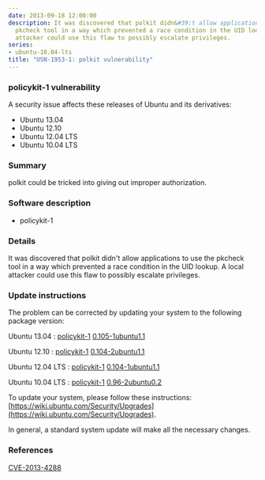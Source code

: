 ```yaml
---
date: 2013-09-18 12:00:00
description: It was discovered that polkit didn&#39;t allow applications to use the
  pkcheck tool in a way which prevented a race condition in the UID lookup. A local
  attacker could use this flaw to possibly escalate privileges.
series:
- ubuntu-10.04-lts
title: "USN-1953-1: polkit vulnerability"
---
```



### policykit-1 vulnerability

A security issue affects these releases of Ubuntu and its derivatives:

* Ubuntu 13.04
* Ubuntu 12.10
* Ubuntu 12.04 LTS
* Ubuntu 10.04 LTS

### Summary

polkit could be tricked into giving out improper authorization. 

### Software description

* policykit-1 

### Details

It was discovered that polkit didn&#39;t allow applications to use the pkcheck tool in a way which prevented a race condition in the UID lookup. A local attacker could use this flaw to possibly escalate privileges. 

### Update instructions

The problem can be corrected by updating your system to the following package version:

Ubuntu 13.04
 : [policykit-1](https://launchpad.net/ubuntu/+source/policykit-1) <span> [0.105-1ubuntu1.1](https://launchpad.net/ubuntu/+source/policykit-1/0.105-1ubuntu1.1) </span> 

Ubuntu 12.10
 : [policykit-1](https://launchpad.net/ubuntu/+source/policykit-1) <span> [0.104-2ubuntu1.1](https://launchpad.net/ubuntu/+source/policykit-1/0.104-2ubuntu1.1) </span> 

Ubuntu 12.04 LTS
 : [policykit-1](https://launchpad.net/ubuntu/+source/policykit-1) <span> [0.104-1ubuntu1.1](https://launchpad.net/ubuntu/+source/policykit-1/0.104-1ubuntu1.1) </span> 

Ubuntu 10.04 LTS
 : [policykit-1](https://launchpad.net/ubuntu/+source/policykit-1) <span> [0.96-2ubuntu0.2](https://launchpad.net/ubuntu/+source/policykit-1/0.96-2ubuntu0.2) </span> 

To update your system, please follow these instructions: [https://wiki.ubuntu.com/Security/Upgrades](https://wiki.ubuntu.com/Security/Upgrades).

In general, a standard system update will make all the necessary changes. 

### References

 
 [CVE-2013-4288](http://people.ubuntu.com/~ubuntu-security/cve/CVE-2013-4288)